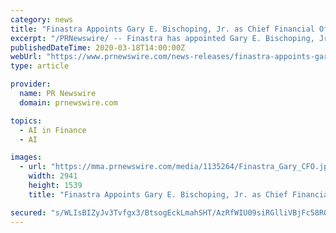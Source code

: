 ```yaml
---
category: news
title: "Finastra Appoints Gary E. Bischoping, Jr. as Chief Financial Officer"
excerpt: "/PRNewswire/ -- Finastra has appointed Gary E. Bischoping, Jr. as Chief Financial Officer (CFO), effective March 16, 2020. Based at Finastra's headquarters"
publishedDateTime: 2020-03-18T14:00:00Z
webUrl: "https://www.prnewswire.com/news-releases/finastra-appoints-gary-e-bischoping-jr-as-chief-financial-officer-301026161.html"
type: article

provider:
  name: PR Newswire
  domain: prnewswire.com

topics:
  - AI in Finance
  - AI

images:
  - url: "https://mma.prnewswire.com/media/1135264/Finastra_Gary_CFO.jpg?p=facebook"
    width: 2941
    height: 1539
    title: "Finastra Appoints Gary E. Bischoping, Jr. as Chief Financial Officer"

secured: "s/WLIsBIZyJv3Tvfgx3/BtsogEckLmahSHT/AzRfWIU09siRGlliVBjFc58ROghaIiK5cXaEBAt7jRCZ0qIDg7s5H+/R+kWPLF/yWtvQO9s4xzR/vbMbKAKdmxizw59RYakOOkJ4tskFiW6cDYAVsaU4wLJRxv5b9Ny4LlRHWu6srX9MJhYOKZMdbzupfVCdTRlHl6YRIIdj71iBx9G+/RSqGYsNIqkggVMElnghWkOQYH6Q140xb29NMpBcZuLkTxP1hMqAgL0U8aYVQx2cEdBV0nVJZzUd1GZ+v/srgk+vUi8SATRbA9Wa939wfMkh;UvHlZtoCxoI4mBBhBKOowA=="
---
```


